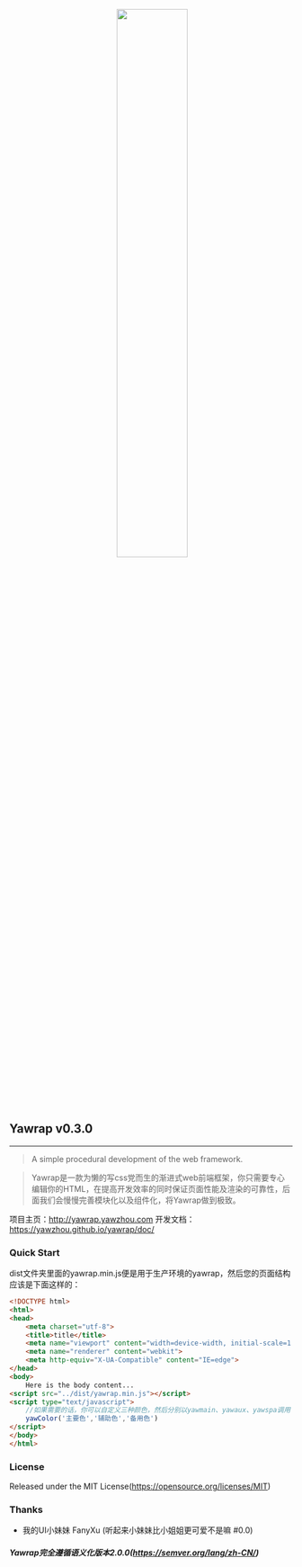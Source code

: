 <p align="center">
  <a href="http://yawrap.yawzhou.com"><img src="http://img.yawzhou.com/yawrap.png" width="50%"/></a>
</p>

## Yawrap v0.3.0
---
> A simple procedural development of the web framework.

> Yawrap是一款为懒的写css党而生的渐进式web前端框架，你只需要专心编辑你的HTML，在提高开发效率的同时保证页面性能及渲染的可靠性，后面我们会慢慢完善模块化以及组件化，将Yawrap做到极致。

项目主页：http://yawrap.yawzhou.com 
开发文档：https://yawzhou.github.io/yawrap/doc/

### Quick Start
dist文件夹里面的yawrap.min.js便是用于生产环境的yawrap，然后您的页面结构应该是下面这样的：

```html
<!DOCTYPE html>
<html>
<head>
	<meta charset="utf-8">
	<title>title</title>
	<meta name="viewport" content="width=device-width, initial-scale=1.0, user-scalable=0, minimum-scale=1.0, maximum-scale=1.0">
	<meta name="renderer" content="webkit">
	<meta http-equiv="X-UA-Compatible" content="IE=edge">
</head>
<body>
    Here is the body content...
<script src="../dist/yawrap.min.js"></script>
<script type="text/javascript">
    //如果需要的话，你可以自定义三种颜色，然后分别以yawmain、yawaux、yawspa调用
    yawColor('主要色','辅助色','备用色')
</script>
</body>
</html>
```

### License
Released under the MIT License(https://opensource.org/licenses/MIT)

### Thanks
* 我的UI小妹妹 FanyXu (听起来小妹妹比小姐姐更可爱不是嘛 #0.0)

##### Yawrap完全遵循语义化版本2.0.0(https://semver.org/lang/zh-CN/)
